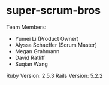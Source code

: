 # super-scrum-bros

Team Members:
  - Yumei Li (Product Owner)
  - Alyssa Schaeffer (Scrum Master)
  - Megan Grahmann
  - David Ratliff
  - Suqian Wang
  
Ruby Version: 2.5.3
Rails Version: 5.2.2
